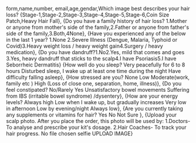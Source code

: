 form,name,number, email,age,gendar,Which image best describes your hair loss?
{Stage-1,Stage-2,Stage-3,Stage-4,Stage-5,Stage-6,Coin Size Patch,Heavy Hair Fall},
{Do you have a family history of hair loss?
1.Mother or anyone from mother's side of the family,2.Father or anyone from father's side of the family,3.Both,4None},
{Have you experienced any of the below in the last 1 year? 1.None
2.Severe Illness (Dengue, Malaria, Typhoid or Covid)3.Heavy weight loss / heavy weight gain4.Surgery / heavy medication},
{Do you have dandruff?1.No2.Yes, mild that comes and goes
3.Yes, heavy dandruff that sticks to the scalp4.I have Psoriasis5.I have Seborrheic Dermatitis}
{How well do you sleep?
Very peacefully for 6 to 8 hours
Disturbed sleep, I wake up at least one time during the night
Have difficulty falling asleep},
{How stressed are you?
None
Low
Moderate(work, family etc )
High (Loss of close one, separation, home, illness)},
{Do you feel constipated?
No/Rarely
Yes
Unsatisfactory bowel movements
Suffering from IBS (irritable bowel syndrome) /dysentery},
{How are your energy levels?
Always high
Low when I wake up, but gradually increases
Very low in afternoon
Low by evening/night
Always low},
{Are you currently taking any supplements or vitamins for hair?
Yes
No
Not Sure },
{Upload your scalp photo.
After you place the order, this photo will be used by:
1.Doctors- To analyse and prescribe your kit's dosage.
2.Hair Coaches- To track your hair progress.
No file chosen
selfie
UPLOAD IMAGE}
